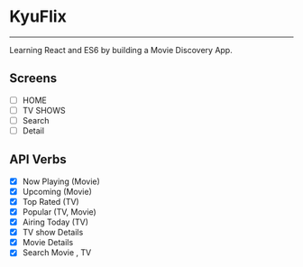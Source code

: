 # KyuFlix
- - -
Learning React and ES6 by building a Movie Discovery App.

## Screens
- [ ]  HOME
- [ ]  TV SHOWS
- [ ]  Search
- [ ]  Detail

## API Verbs
- [X] Now Playing (Movie)
- [X] Upcoming (Movie)
- [x] Top Rated (TV)
- [x] Popular (TV, Movie) 
- [x] Airing Today (TV)
- [x] TV show Details
- [x] Movie Details
- [x] Search Movie , TV